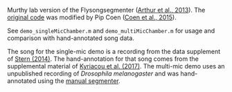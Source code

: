 Murthy lab version of the Flysongsegmenter ([Arthur et al., 2013][1]). 
The [original code][2] was modified by Pip Coen ([Coen et al., 2015][3]). 

See `demo_singleMicChamber.m` and `demo_multiMicChamber.m` for usage and comparison with hand-annotated song data.

The song for the single-mic demo is a recording from the data supplement of [Stern (2014)][4]. The hand-annotation for that song comes from the supplemental material of [Kyriacou et al. (2017)][5]. The multi-mic demo uses an unpublished recording of _Drosophila melanogaster_ and was hand-annotated using the [manual segmenter][6].

[1]: https://bmcbiol.biomedcentral.com/articles/10.1186/1741-7007-11-11 "Multi-channel acoustic recording and automated analysis of Drosophila courtship songs"
[2]: https://github.com/FlyCourtship/FlySongSegmenter "fly song segmenter"
[3]: https://www.nature.com/nature/journal/v507/n7491/full/nature13131.html "Dynamic sensory cues shape song structure in _Drosophila_"
[4]: https://bmcbiol.biomedcentral.com/articles/10.1186/1741-7007-12-38 "Reported Drosophila courtship song rhythms are artifacts of data analysis"
[5]: http://www.pnas.org/content/114/8/1970.abstract "Failure to reproduce period-dependent song cycles in Drosophila is due to poor automated pulse-detection and low-intensity courtship"
[6]: demo_manualAnnotation.m "demo_manualAnnotation.m"
